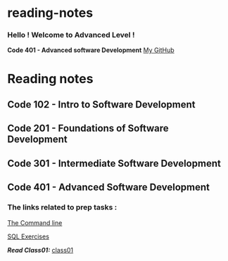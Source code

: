 # reading-notes

### Hello ! Welcome to Advanced Level !
**Code 401 - Advanced software Development**
[My GitHub](https://github.com/Raghdsmadi)
<h1>Reading notes</h1>

<h2> Code 102 - Intro to Software Development </h2>
<h2> Code 201 - Foundations of Software Development </h2>
<h2> Code 301 - Intermediate Software Development </h2>
<h2> Code 401 - Advanced Software Development </h2>

### The links related to prep tasks :

[The Command line](./commandLine.md) <br>

[SQL Exercises](./SQL-exercises.md) <br>
 
 
 ***Read Class01:*** [class01](./class01/)


